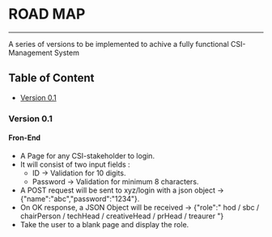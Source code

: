 # ROAD MAP

---

<p >A series of versions to be implemented to achive a fully functional CSI-Management System</p>

## Table of Content
+ [Version 0.1](#v0.1)

### Version 0.1 <a name="v0.1"></a>
#### Fron-End
+ A Page for any CSI-stakeholder to login.
+ It will consist of two input fields :
   + ID -> Validation for 10 digits.
   + Password -> Validation for minimum 8 characters.
+ A POST request will be sent to xyz/login with a json object -> {"name":"abc","password":"1234"}.
+ On OK response, a JSON Object will be received -> {"role":" hod / sbc / chairPerson / techHead / creativeHead / prHead / treaurer "}
+ Take the user to a blank page and display the role.
